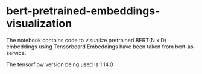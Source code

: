 # bert-pretrained-embeddings-visualization
The notebook contains code to visualize pretrained BERT(N x D) embeddings using Tensorboard
Embeddings have been taken from bert-as-service.


The tensorflow version being used is 1.14.0
